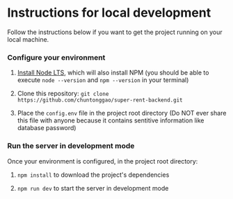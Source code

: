 # Instructions for local development

Follow the instructions below if you want to get the project running on your local machine.

### Configure your environment

1. [Install Node LTS](https://nodejs.org/en/download/), which will also install NPM (you should be able to execute `node --version` and `npm --version` in your terminal)

2. Clone this repository: `git clone https://github.com/chuntonggao/super-rent-backend.git`

3. Place the `config.env` file in the project root directory (Do NOT ever share this file with anyone because it contains sentitive information like database password)

### Run the server in development mode

Once your environment is configured, in the project root directory:

1. `npm install` to download the project's dependencies

2. `npm run dev` to start the server in development mode

